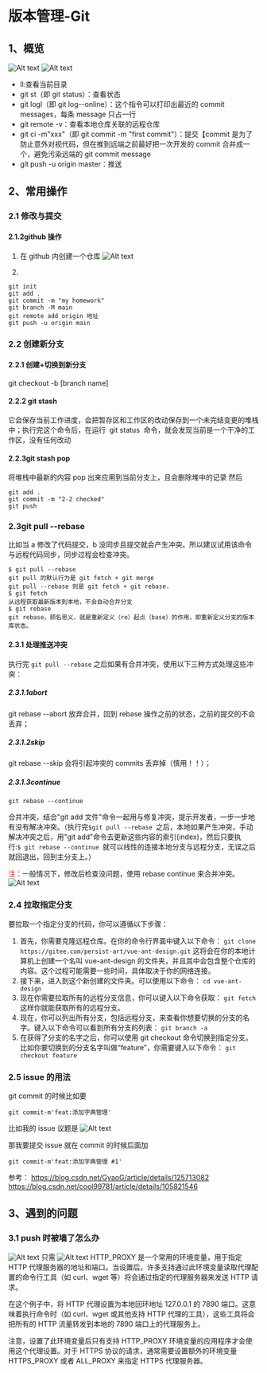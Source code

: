 # 版本管理-Git

## 1、概览

![Alt text](./public/git-image1.png)
![Alt text](./public/git-image2.png)

- ll:查看当前目录
- git st（即 git status）：查看状态
- git logl（即 git log--online）：这个指令可以打印出最近的 commit messages，每条 message 只占一行
- git remote -v：查看本地仓库关联的远程仓库
- git ci -m"xxx"（即 git commit -m "first commit"）：提交【commit 是为了防止意外对视代码，但在推到远端之前最好把一次开发的 commit 合并成一个，避免污染远端的 git commit message
- git push -u origin master：推送

## 2、常用操作

### 2.1 修改与提交

#### 2.1.2github 操作

1. 在 github 内创建一个仓库
   ![Alt text](./public/git-image3.png)

2.

```shell
git init
git add .
git commit -m "my homework"
git branch -M main
git remote add origin 地址
git push -u origin main
```

### 2.2 创建新分支

#### 2.2.1 创建+切换到新分支

git checkout -b [branch name]

#### 2.2.2 git stash

它会保存当前工作进度，会把暂存区和工作区的改动保存到一个未完结变更的堆栈中；执行完这个命令后，在运行  git status  命令，就会发现当前是一个干净的工作区，没有任何改动

#### 2.2.3git stash pop

将堆栈中最新的内容 pop 出来应用到当前分支上，且会删除堆中的记录
然后

```shell
git add .
git commit -m "2-2 checked"
git push
```

### 2.3git pull --rebase

比如当 a 修改了代码提交，b 没同步且提交就会产生冲突。所以建议试用该命令与远程代码同步，同步过程会检查冲突。

```shell
$ git pull --rebase
git pull 的默认行为是 git fetch + git merge
git pull --rebase 则是 git fetch + git rebase.
$ git fetch
从远程获取最新版本到本地，不会自动合并分支
$ git rebase
git rebase，顾名思义，就是重新定义（re）起点（base）的作用，即重新定义分支的版本库状态。
```

#### 2.3.1 处理推送冲突

执行完 `git pull --rebase` 之后如果有合并冲突，使用以下三种方式处理这些冲突：

##### 2.3.1.1abort

git rebase --abort
放弃合并，回到 rebase 操作之前的状态，之前的提交的不会丢弃；

##### 2.3.1.2skip

git rebase --skip
会将引起冲突的 commits 丢弃掉（慎用！！）；

##### 2.3.1.3continue

`git rebase --continue`

合并冲突，结合"git add 文件"命令一起用与修复冲突，提示开发者，一步一步地有没有解决冲突。（执行完`$git pull --rebase `之后，本地如果产生冲突，手动解决冲突之后，用"git add"命令去更新这些内容的索引(index)，然后只要执行:`$ git rebase --continue `就可以线性的连接本地分支与远程分支，无误之后就回退出，回到主分支上。）

<font color="red">注：</font>一般情况下，修改后检查没问题，使用 rebase continue 来合并冲突。
![Alt text](./public/git-image4.png)

### 2.4 拉取指定分支

要拉取一个指定分支的代码，你可以遵循以下步骤：

1. 首先，你需要克隆远程仓库。在你的命令行界面中键入以下命令：
   `git clone https://gitee.com/persist-art/vue-ant-design.git`
   这将会在你的本地计算机上创建一个名叫 vue-ant-design 的文件夹，并且其中会包含整个仓库的内容。这个过程可能需要一些时间，具体取决于你的网络连接。
2. 接下来，进入到这个新创建的文件夹。可以使用以下命令：
   `cd vue-ant-design`
3. 现在你需要拉取所有的远程分支信息，你可以键入以下命令获取：
   `git fetch`
   这样你就能获取所有的远程分支。
4. 现在，你可以列出所有分支，包括远程分支，来查看你想要切换的分支的名字。键入以下命令可以看到所有分支的列表：
   `git branch -a`
5. 在获得了分支的名字之后，你可以使用 git checkout 命令切换到指定分支。比如你要切换到的分支名字叫做“feature”，你需要键入以下命令：
   `git checkout feature`

### 2.5 issue 的用法

git commit 的时候比如要

```shell
git commit-m'feat:添加字典管理'
```

比如我的 issue 议题是
![Alt text](./public/git-image5.png)

那我要提交 issue 就在 commit 的时候后面加

```shell
git commit-m'feat:添加字典管理 #1'
```

参考：
https://blog.csdn.net/GyaoG/article/details/125713082
https://blog.csdn.net/cool99781/article/details/105821546

## 3、遇到的问题

### 3.1 push 时被墙了怎么办

![Alt text](./public/git-image6.png)
只需
![Alt text](./public/git-image7.png)
HTTP_PROXY 是一个常用的环境变量，用于指定 HTTP 代理服务器的地址和端口。当设置后，许多支持通过此环境变量读取代理配置的命令行工具（如 curl、wget 等）将会通过指定的代理服务器来发送 HTTP 请求。

在这个例子中，将 HTTP 代理设置为本地回环地址 127.0.0.1 的 7890 端口。这意味着执行命令时（如 curl、wget 或其他支持 HTTP 代理的工具），这些工具将会把所有的 HTTP 流量转发到本地的 7890 端口上的代理服务上。

注意，设置了此环境变量后只有支持 HTTP_PROXY 环境变量的应用程序才会使用这个代理设置。对于 HTTPS 协议的请求，通常需要设置额外的环境变量 HTTPS_PROXY 或者 ALL_PROXY 来指定 HTTPS 代理服务器。
